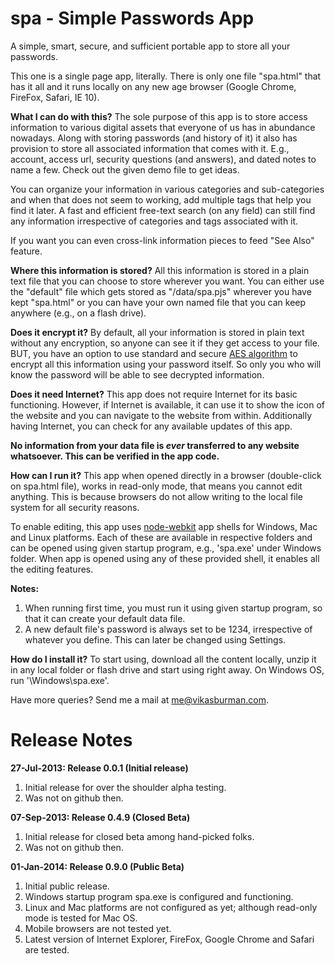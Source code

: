 spa - Simple Passwords App
===

A simple, smart, secure, and sufficient portable app to store all your passwords.

This one is a single page app, literally. There is only one file "spa.html" that has it all and it runs locally on any new age browser (Google Chrome, FireFox, Safari, IE 10). 

__What I can do with this?__
The sole purpose of this app is to store access information to various digital assets that everyone of us has in abundance nowadays. Along with storing passwords (and history of it) it also has provision to store all associated information that comes with it. E.g., account, access url, security questions (and answers), and dated notes to name a few. Check out the given demo file to get ideas.

You can organize your information in various categories and sub-categories and when that does not seem to working, add multiple tags that help you find it later. A fast and efficient free-text search (on any field) can still find any information irrespective of categories and tags associated with it. 

If you want you can even cross-link information pieces to feed "See Also" feature. 

__Where this information is stored?__
All this information is stored in a plain text file that you can choose to store wherever you want. You can either use the "default" file which gets stored as "/data/spa.pjs" wherever you have kept "spa.html" or you can have your own named file that you can keep anywhere (e.g., on a flash drive).

__Does it encrypt it?__
By default, all your information is stored in plain text without any encryption, so anyone can see it if they get access to your file. BUT, you have an option to use standard and secure [AES algorithm](http://en.wikipedia.org/wiki/Advanced_Encryption_Standard) to encrypt all this information using your password itself. So only you who will know the password will be able to see decrypted information. 

__Does it need Internet?__
This app does not require Internet for its basic functioning. However, if Internet is available, it can use it to show the icon of the website and you can navigate to the website from within. Additionally having Internet, you can check for any available updates of this app. 

**No information from your data file is *ever* transferred to any website whatsoever. This can be verified in the app code.**

__How can I run it?__
This app when opened directly in a browser (double-click on spa.html file), works in read-only mode, that means you cannot edit anything. This is because browsers do not allow writing to the local file system for all security reasons. 

To enable editing, this app uses [node-webkit](https://github.com/rogerwang/node-webkit) app shells for Windows, Mac and Linux platforms. Each of these are available in respective folders and can be opened using given startup program, e.g., 'spa.exe' under Windows folder. When app is opened using any of these provided shell, it enables all the editing features.

**Notes:** 
1. When running first time, you must run it using given startup program, so that it can create your default data file.
2. A new default file's password is always set to be 1234, irrespective of whatever you define. This can later be changed using Settings.

__How do I install it?__
To start using, download all the content locally, unzip it in any local folder or flash drive and start using right away. On Windows OS, run '\Windows\spa.exe'. 


Have more queries? Send me a mail at [me@vikasburman.com](mailto:me@vikasburman.com).


Release Notes
===
__27-Jul-2013: Release 0.0.1 (Initial release)__

1. Initial release for over the shoulder alpha testing.
2. Was not on github then.


__07-Sep-2013: Release 0.4.9 (Closed Beta)__

1. Initial release for closed beta among hand-picked folks.
2. Was not on github then.


__01-Jan-2014: Release 0.9.0 (Public Beta)__

1. Initial public release. 
2. Windows startup program spa.exe is configured and functioning.
3. Linux and Mac platforms are not configured as yet; although read-only mode is tested for Mac OS.
4. Mobile browsers are not tested yet.
5. Latest version of Internet Explorer, FireFox, Google Chrome and Safari are tested.


